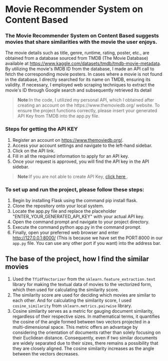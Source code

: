 # Movie Recommender System on Content Based

### The Movie Recommender System on Content Based suggests movies that share similarities with the movie the user enjoys.

The movie details such as title, genre, runtime, rating, poster, etc., are obtained from a database sourced from TMDB (The Movie Database) available at https://www.kaggle.com/datasets/tmdb/tmdb-movie-metadata. By utilizing the movie's IMDB ID from the database, I made an API call to fetch the corresponding movie posters. In cases where a movie is not found in the database, I directly searched for its name on TMDB, ensuring its validity. If necessary, I employed web scraping techniques to extract the movie's ID through Google search and subsequently retrieved its detail

<blockquote>
   <b>Note</b>:In the code, I utilized my personal API, which I obtained after creating an account on the https://www.themoviedb.org/ website. To ensure the project functions correctly, please insert your generated API Key from TMDB into the app.py file.
</blockquote>

### Steps for getting the API KEY
1. Register an account on https://www.themoviedb.org/.
2. Access your account settings and navigate to the left-hand sidebar.
3. Click on the API link.
4. Fill in all the required information to apply for an API key.
5. Once your request is approved, you will find the API key in the API sidebar.

<blockquote>
   <b>Note</b>:If you are not able to create API Key, <a href="https://www.youtube.com/watch?v=mbImkkJFxBs"> click here </a>.
</blockquote>

### To set up and run the project, please follow these steps:

1. Begin by installing Flask using the command pip install flask.
2. Clone the repository onto your local system.
3. Locate the app.py file and replace the placeholder "ENTER_YOUR_GENERATED_API_KEY" with your actual API key.
4. Open the command prompt and navigate to your project directory.
5. Execute the command python app.py in the command prompt.
6. Finally, open your preferred web browser and enter http://127.0.0.1:8000/ (This is because we have set the PORT:8000 in our `app.py` file. You can use any other port if you want) into the address bar.

## The base of the project, how I find the similar movies
1. Used the `TfidfVectorizer` from the `sklearn.feature_extraction.text` library for making the textual data of movies to the vectorized form, which then used for calculating the similarity score.
2. The similarity score are used for deciding which movies are similar to each other. And for calculating the similarity score, I used `cosine_similarity` from `sklearn.metrics.pairwise` library.
3. Cosine similarity serves as a metric for gauging document similarity, regardless of their respective sizes. In mathematical terms, it quantifies the cosine of the angle formed between two vectors projected in a multi-dimensional space. This metric offers an advantage by considering the orientation of documents rather than solely focusing on their Euclidean distance. Consequently, even if two similar documents are widely separated due to their sizes, there remains a possibility that they are closely aligned. The cosine similarity increases as the angle between the vectors decreases.

